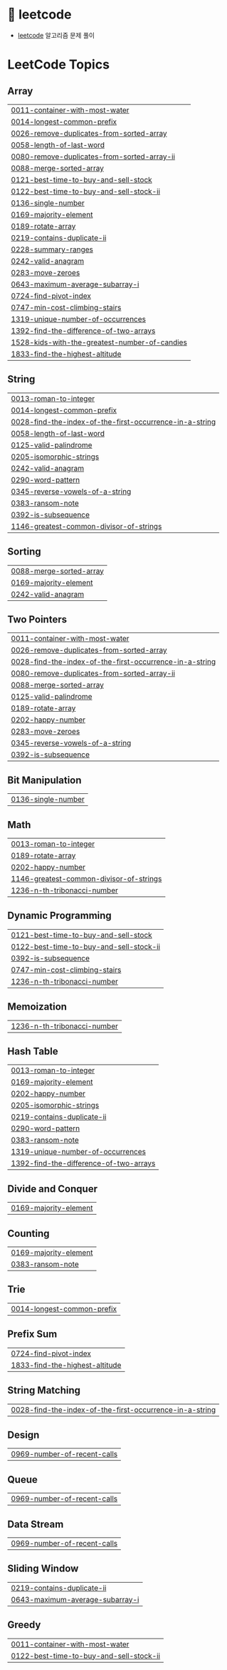# 💭 leetcode
- [leetcode](https://leetcode.com/problemset/) 알고리즘 문제 풀이

<!---LeetCode Topics Start-->
# LeetCode Topics
## Array
|  |
| ------- |
| [0011-container-with-most-water](https://github.com/hayanmini/leetcode/tree/master/0011-container-with-most-water) |
| [0014-longest-common-prefix](https://github.com/hayanmini/leetcode/tree/master/0014-longest-common-prefix) |
| [0026-remove-duplicates-from-sorted-array](https://github.com/hayanmini/leetcode/tree/master/0026-remove-duplicates-from-sorted-array) |
| [0058-length-of-last-word](https://github.com/hayanmini/leetcode/tree/master/0058-length-of-last-word) |
| [0080-remove-duplicates-from-sorted-array-ii](https://github.com/hayanmini/leetcode/tree/master/0080-remove-duplicates-from-sorted-array-ii) |
| [0088-merge-sorted-array](https://github.com/hayanmini/leetcode/tree/master/0088-merge-sorted-array) |
| [0121-best-time-to-buy-and-sell-stock](https://github.com/hayanmini/leetcode/tree/master/0121-best-time-to-buy-and-sell-stock) |
| [0122-best-time-to-buy-and-sell-stock-ii](https://github.com/hayanmini/leetcode/tree/master/0122-best-time-to-buy-and-sell-stock-ii) |
| [0136-single-number](https://github.com/hayanmini/leetcode/tree/master/0136-single-number) |
| [0169-majority-element](https://github.com/hayanmini/leetcode/tree/master/0169-majority-element) |
| [0189-rotate-array](https://github.com/hayanmini/leetcode/tree/master/0189-rotate-array) |
| [0219-contains-duplicate-ii](https://github.com/hayanmini/leetcode/tree/master/0219-contains-duplicate-ii) |
| [0228-summary-ranges](https://github.com/hayanmini/leetcode/tree/master/0228-summary-ranges) |
| [0242-valid-anagram](https://github.com/hayanmini/leetcode/tree/master/0242-valid-anagram) |
| [0283-move-zeroes](https://github.com/hayanmini/leetcode/tree/master/0283-move-zeroes) |
| [0643-maximum-average-subarray-i](https://github.com/hayanmini/leetcode/tree/master/0643-maximum-average-subarray-i) |
| [0724-find-pivot-index](https://github.com/hayanmini/leetcode/tree/master/0724-find-pivot-index) |
| [0747-min-cost-climbing-stairs](https://github.com/hayanmini/leetcode/tree/master/0747-min-cost-climbing-stairs) |
| [1319-unique-number-of-occurrences](https://github.com/hayanmini/leetcode/tree/master/1319-unique-number-of-occurrences) |
| [1392-find-the-difference-of-two-arrays](https://github.com/hayanmini/leetcode/tree/master/1392-find-the-difference-of-two-arrays) |
| [1528-kids-with-the-greatest-number-of-candies](https://github.com/hayanmini/leetcode/tree/master/1528-kids-with-the-greatest-number-of-candies) |
| [1833-find-the-highest-altitude](https://github.com/hayanmini/leetcode/tree/master/1833-find-the-highest-altitude) |
## String
|  |
| ------- |
| [0013-roman-to-integer](https://github.com/hayanmini/leetcode/tree/master/0013-roman-to-integer) |
| [0014-longest-common-prefix](https://github.com/hayanmini/leetcode/tree/master/0014-longest-common-prefix) |
| [0028-find-the-index-of-the-first-occurrence-in-a-string](https://github.com/hayanmini/leetcode/tree/master/0028-find-the-index-of-the-first-occurrence-in-a-string) |
| [0058-length-of-last-word](https://github.com/hayanmini/leetcode/tree/master/0058-length-of-last-word) |
| [0125-valid-palindrome](https://github.com/hayanmini/leetcode/tree/master/0125-valid-palindrome) |
| [0205-isomorphic-strings](https://github.com/hayanmini/leetcode/tree/master/0205-isomorphic-strings) |
| [0242-valid-anagram](https://github.com/hayanmini/leetcode/tree/master/0242-valid-anagram) |
| [0290-word-pattern](https://github.com/hayanmini/leetcode/tree/master/0290-word-pattern) |
| [0345-reverse-vowels-of-a-string](https://github.com/hayanmini/leetcode/tree/master/0345-reverse-vowels-of-a-string) |
| [0383-ransom-note](https://github.com/hayanmini/leetcode/tree/master/0383-ransom-note) |
| [0392-is-subsequence](https://github.com/hayanmini/leetcode/tree/master/0392-is-subsequence) |
| [1146-greatest-common-divisor-of-strings](https://github.com/hayanmini/leetcode/tree/master/1146-greatest-common-divisor-of-strings) |
## Sorting
|  |
| ------- |
| [0088-merge-sorted-array](https://github.com/hayanmini/leetcode/tree/master/0088-merge-sorted-array) |
| [0169-majority-element](https://github.com/hayanmini/leetcode/tree/master/0169-majority-element) |
| [0242-valid-anagram](https://github.com/hayanmini/leetcode/tree/master/0242-valid-anagram) |
## Two Pointers
|  |
| ------- |
| [0011-container-with-most-water](https://github.com/hayanmini/leetcode/tree/master/0011-container-with-most-water) |
| [0026-remove-duplicates-from-sorted-array](https://github.com/hayanmini/leetcode/tree/master/0026-remove-duplicates-from-sorted-array) |
| [0028-find-the-index-of-the-first-occurrence-in-a-string](https://github.com/hayanmini/leetcode/tree/master/0028-find-the-index-of-the-first-occurrence-in-a-string) |
| [0080-remove-duplicates-from-sorted-array-ii](https://github.com/hayanmini/leetcode/tree/master/0080-remove-duplicates-from-sorted-array-ii) |
| [0088-merge-sorted-array](https://github.com/hayanmini/leetcode/tree/master/0088-merge-sorted-array) |
| [0125-valid-palindrome](https://github.com/hayanmini/leetcode/tree/master/0125-valid-palindrome) |
| [0189-rotate-array](https://github.com/hayanmini/leetcode/tree/master/0189-rotate-array) |
| [0202-happy-number](https://github.com/hayanmini/leetcode/tree/master/0202-happy-number) |
| [0283-move-zeroes](https://github.com/hayanmini/leetcode/tree/master/0283-move-zeroes) |
| [0345-reverse-vowels-of-a-string](https://github.com/hayanmini/leetcode/tree/master/0345-reverse-vowels-of-a-string) |
| [0392-is-subsequence](https://github.com/hayanmini/leetcode/tree/master/0392-is-subsequence) |
## Bit Manipulation
|  |
| ------- |
| [0136-single-number](https://github.com/hayanmini/leetcode/tree/master/0136-single-number) |
## Math
|  |
| ------- |
| [0013-roman-to-integer](https://github.com/hayanmini/leetcode/tree/master/0013-roman-to-integer) |
| [0189-rotate-array](https://github.com/hayanmini/leetcode/tree/master/0189-rotate-array) |
| [0202-happy-number](https://github.com/hayanmini/leetcode/tree/master/0202-happy-number) |
| [1146-greatest-common-divisor-of-strings](https://github.com/hayanmini/leetcode/tree/master/1146-greatest-common-divisor-of-strings) |
| [1236-n-th-tribonacci-number](https://github.com/hayanmini/leetcode/tree/master/1236-n-th-tribonacci-number) |
## Dynamic Programming
|  |
| ------- |
| [0121-best-time-to-buy-and-sell-stock](https://github.com/hayanmini/leetcode/tree/master/0121-best-time-to-buy-and-sell-stock) |
| [0122-best-time-to-buy-and-sell-stock-ii](https://github.com/hayanmini/leetcode/tree/master/0122-best-time-to-buy-and-sell-stock-ii) |
| [0392-is-subsequence](https://github.com/hayanmini/leetcode/tree/master/0392-is-subsequence) |
| [0747-min-cost-climbing-stairs](https://github.com/hayanmini/leetcode/tree/master/0747-min-cost-climbing-stairs) |
| [1236-n-th-tribonacci-number](https://github.com/hayanmini/leetcode/tree/master/1236-n-th-tribonacci-number) |
## Memoization
|  |
| ------- |
| [1236-n-th-tribonacci-number](https://github.com/hayanmini/leetcode/tree/master/1236-n-th-tribonacci-number) |
## Hash Table
|  |
| ------- |
| [0013-roman-to-integer](https://github.com/hayanmini/leetcode/tree/master/0013-roman-to-integer) |
| [0169-majority-element](https://github.com/hayanmini/leetcode/tree/master/0169-majority-element) |
| [0202-happy-number](https://github.com/hayanmini/leetcode/tree/master/0202-happy-number) |
| [0205-isomorphic-strings](https://github.com/hayanmini/leetcode/tree/master/0205-isomorphic-strings) |
| [0219-contains-duplicate-ii](https://github.com/hayanmini/leetcode/tree/master/0219-contains-duplicate-ii) |
| [0290-word-pattern](https://github.com/hayanmini/leetcode/tree/master/0290-word-pattern) |
| [0383-ransom-note](https://github.com/hayanmini/leetcode/tree/master/0383-ransom-note) |
| [1319-unique-number-of-occurrences](https://github.com/hayanmini/leetcode/tree/master/1319-unique-number-of-occurrences) |
| [1392-find-the-difference-of-two-arrays](https://github.com/hayanmini/leetcode/tree/master/1392-find-the-difference-of-two-arrays) |
## Divide and Conquer
|  |
| ------- |
| [0169-majority-element](https://github.com/hayanmini/leetcode/tree/master/0169-majority-element) |
## Counting
|  |
| ------- |
| [0169-majority-element](https://github.com/hayanmini/leetcode/tree/master/0169-majority-element) |
| [0383-ransom-note](https://github.com/hayanmini/leetcode/tree/master/0383-ransom-note) |
## Trie
|  |
| ------- |
| [0014-longest-common-prefix](https://github.com/hayanmini/leetcode/tree/master/0014-longest-common-prefix) |
## Prefix Sum
|  |
| ------- |
| [0724-find-pivot-index](https://github.com/hayanmini/leetcode/tree/master/0724-find-pivot-index) |
| [1833-find-the-highest-altitude](https://github.com/hayanmini/leetcode/tree/master/1833-find-the-highest-altitude) |
## String Matching
|  |
| ------- |
| [0028-find-the-index-of-the-first-occurrence-in-a-string](https://github.com/hayanmini/leetcode/tree/master/0028-find-the-index-of-the-first-occurrence-in-a-string) |
## Design
|  |
| ------- |
| [0969-number-of-recent-calls](https://github.com/hayanmini/leetcode/tree/master/0969-number-of-recent-calls) |
## Queue
|  |
| ------- |
| [0969-number-of-recent-calls](https://github.com/hayanmini/leetcode/tree/master/0969-number-of-recent-calls) |
## Data Stream
|  |
| ------- |
| [0969-number-of-recent-calls](https://github.com/hayanmini/leetcode/tree/master/0969-number-of-recent-calls) |
## Sliding Window
|  |
| ------- |
| [0219-contains-duplicate-ii](https://github.com/hayanmini/leetcode/tree/master/0219-contains-duplicate-ii) |
| [0643-maximum-average-subarray-i](https://github.com/hayanmini/leetcode/tree/master/0643-maximum-average-subarray-i) |
## Greedy
|  |
| ------- |
| [0011-container-with-most-water](https://github.com/hayanmini/leetcode/tree/master/0011-container-with-most-water) |
| [0122-best-time-to-buy-and-sell-stock-ii](https://github.com/hayanmini/leetcode/tree/master/0122-best-time-to-buy-and-sell-stock-ii) |
<!---LeetCode Topics End-->

